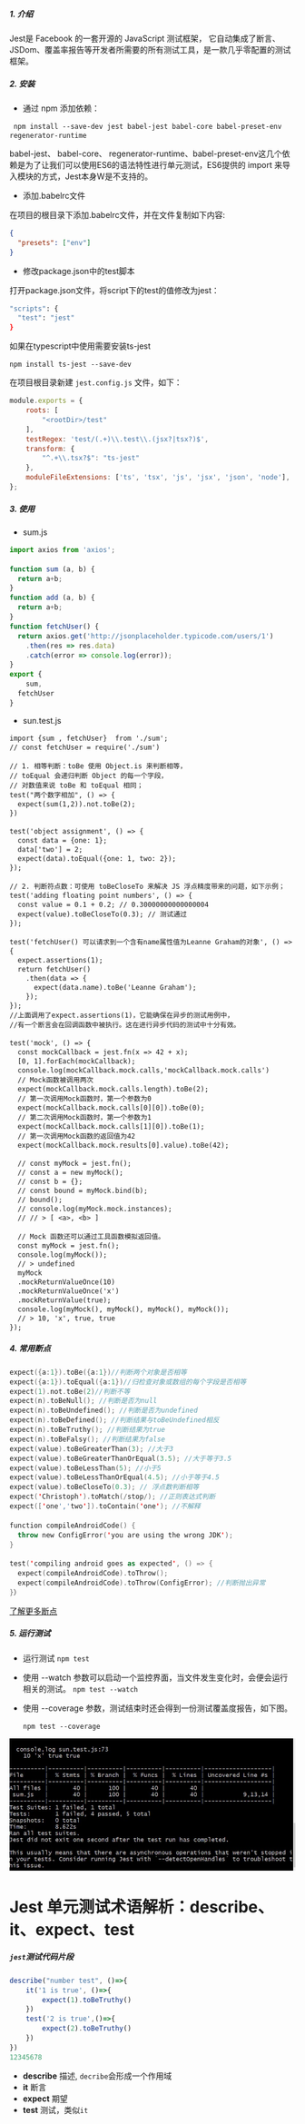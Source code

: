 ##### 1. 介绍

Jest是 Facebook 的一套开源的 JavaScript 测试框架， 它自动集成了断言、JSDom、覆盖率报告等开发者所需要的所有测试工具，是一款几乎零配置的测试框架。

##### 2. 安装

- 通过 npm 添加依赖：

```shell
 npm install --save-dev jest babel-jest babel-core babel-preset-env regenerator-runtime
```

babel-jest、 babel-core、 regenerator-runtime、babel-preset-env这几个依赖是为了让我们可以使用ES6的语法特性进行单元测试，ES6提供的 import 来导入模块的方式，Jest本身W是不支持的。

- 添加.babelrc文件

 在项目的根目录下添加.babelrc文件，并在文件复制如下内容:

```json
{
  "presets": ["env"]
}
```

- 修改package.json中的test脚本

打开package.json文件，将script下的test的值修改为jest：

```bash
"scripts": {
  "test": "jest"
}
```

如果在typescript中使用需要安装ts-jest

```shell
npm install ts-jest --save-dev
```

在项目根目录新建 `jest.config.js` 文件，如下：

```js
module.exports = {
    roots: [
        "<rootDir>/test"
    ],
    testRegex: 'test/(.+)\\.test\\.(jsx?|tsx?)$',
    transform: {
        "^.+\\.tsx?$": "ts-jest"
    },
    moduleFileExtensions: ['ts', 'tsx', 'js', 'jsx', 'json', 'node'],
};
```

##### 3. 使用

- sum.js

```jsx
import axios from 'axios';

function sum (a, b) {
  return a+b;
}
function add (a, b) {
  return a+b;
}
function fetchUser() {
  return axios.get('http://jsonplaceholder.typicode.com/users/1')
    .then(res => res.data)
    .catch(error => console.log(error));
}
export {
	sum,
  fetchUser
}
```

- sun.test.js

```tsx
import {sum , fetchUser}  from './sum';
// const fetchUser = require('./sum')

// 1. 相等判断：toBe 使用 Object.is 来判断相等，
// toEqual 会递归判断 Object 的每一个字段，
// 对数值来说 toBe 和 toEqual 相同；
test("两个数字相加", () => {
  expect(sum(1,2)).not.toBe(2);
})

test('object assignment', () => {
  const data = {one: 1};
  data['two'] = 2;
  expect(data).toEqual({one: 1, two: 2});
});

// 2. 判断符点数：可使用 toBeCloseTo 来解决 JS 浮点精度带来的问题，如下示例；
test('adding floating point numbers', () => {
  const value = 0.1 + 0.2; // 0.30000000000000004
  expect(value).toBeCloseTo(0.3); // 测试通过
});

test('fetchUser() 可以请求到一个含有name属性值为Leanne Graham的对象', () => {
  expect.assertions(1);
  return fetchUser()
    .then(data => {
      expect(data.name).toBe('Leanne Graham');
    });
});
//上面调用了expect.assertions(1)，它能确保在异步的测试用例中，
//有一个断言会在回调函数中被执行。这在进行异步代码的测试中十分有效。

test('mock', () => {
  const mockCallback = jest.fn(x => 42 + x);
  [0, 1].forEach(mockCallback);
  console.log(mockCallback.mock.calls,'mockCallback.mock.calls')
  // Mock函数被调用两次
  expect(mockCallback.mock.calls.length).toBe(2);
  // 第一次调用Mock函数时，第一个参数为0
  expect(mockCallback.mock.calls[0][0]).toBe(0);
  // 第二次调用Mock函数时，第一个参数为1
  expect(mockCallback.mock.calls[1][0]).toBe(1);
  // 第一次调用Mock函数的返回值为42
  expect(mockCallback.mock.results[0].value).toBe(42);

  // const myMock = jest.fn();
  // const a = new myMock();
  // const b = {};
  // const bound = myMock.bind(b);
  // bound();
  // console.log(myMock.mock.instances);
  // // > [ <a>, <b> ]

  // Mock 函数还可以通过工具函数模拟返回值。
  const myMock = jest.fn();
  console.log(myMock());
  // > undefined
  myMock
  .mockReturnValueOnce(10)
  .mockReturnValueOnce('x')
  .mockReturnValue(true);
  console.log(myMock(), myMock(), myMock(), myMock());
  // > 10, 'x', true, true
});
```

##### 4. 常用断点

```kotlin
expect({a:1}).toBe({a:1})//判断两个对象是否相等
expect({a:1}).toEqual({a:1})//归检查对象或数组的每个字段是否相等
expect(1).not.toBe(2)//判断不等
expect(n).toBeNull(); //判断是否为null
expect(n).toBeUndefined(); //判断是否为undefined
expect(n).toBeDefined(); //判断结果与toBeUndefined相反
expect(n).toBeTruthy(); //判断结果为true
expect(n).toBeFalsy(); //判断结果为false
expect(value).toBeGreaterThan(3); //大于3
expect(value).toBeGreaterThanOrEqual(3.5); //大于等于3.5
expect(value).toBeLessThan(5); //小于5
expect(value).toBeLessThanOrEqual(4.5); //小于等于4.5
expect(value).toBeCloseTo(0.3); // 浮点数判断相等
expect('Christoph').toMatch(/stop/); //正则表达式判断
expect(['one','two']).toContain('one'); //不解释

function compileAndroidCode() {
  throw new ConfigError('you are using the wrong JDK');
}

test('compiling android goes as expected', () => {
  expect(compileAndroidCode).toThrow();
  expect(compileAndroidCode).toThrow(ConfigError); //判断抛出异常
}）
```

[了解更多断点](https://links.jianshu.com/go?to=https%3A%2F%2Fjestjs.io%2Fdocs%2Fen%2Fexpect.html)

##### 5. 运行测试

- 运行测试
   `npm test`

- 使用 --watch 参数可以启动一个监控界面，当文件发生变化时，会便会运行相关的测试。
   `npm test --watch`

- 使用 --coverage 参数，测试结束时还会得到一份测试覆盖度报告，如下图。

  ```
  npm test --coverage
  ```
![](media/15983636140540.jpg)



  

# Jest 单元测试术语解析：describe、it、expect、test

##### `jest`测试代码片段

```javascript
describe("number test", ()=>{
	it('1 is true', ()=>{
		expect(1).toBeTruthy()
	})
	test('2 is true',()=>{
		expect(2).toBeTruthy()
	})
})
12345678
```

- **describe** 描述, `decribe`会形成一个作用域
- **it** 断言
- **expect** 期望
- **test** 测试，类似`it`